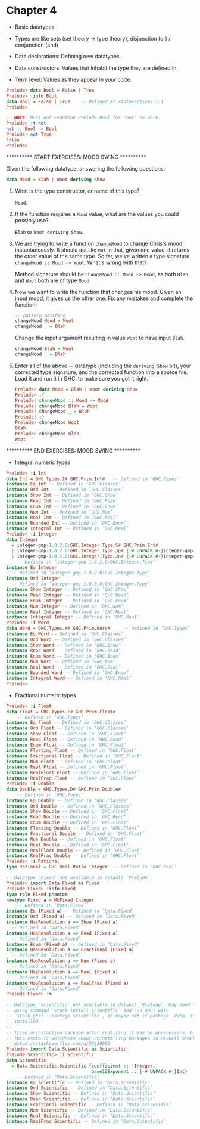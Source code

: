 # Chapter 4

- Basic datatypes

- Types are like sets (set theory -> type theory), disjunction (or) /
  conjunction (and)
- Data declarations: Defining new datatypes.
- Data constructors: Values that inhabit the type they are defined in.
- Term level: Values as they appear in *your* code.

```haskell
Prelude> data Bool = False | True
Prelude> :info Bool
data Bool = False | True 	-- Defined at <interactive>:1:1
Prelude>
```

```haskell
-- NOTE: Must not redefine Prelude.Bool for 'not' to work.
Prelude> :t not
not :: Bool -> Bool
Prelude> not True
False
Prelude>
```

********** START EXERCISES: MOOD SWING **********

Given the following datatype, answering the following questions:

```haskell
data Mood = Blah | Woot deriving Show
```

1.  What is the type constructor, or name of this type?

    `Mood`.

2.  If the function requires a `Mood` value, what are the values you could
    possibly use?

    `Blah` or `Woot deriving Show`.

3.  We are trying to write a function `changeMood` to change Chris's mood
    instantaneously. It should act like `not` in that, given one value, it
    returns the *other* value of the same type. So far, we've written a type
    signature `changeMood :: Mood -> Woot`. What's wrong with that?

    Method signature should be `changeMood :: Mood -> Mood`, as both `Blah` and
    `Woot` both are of type `Mood`.

4.  Now we want to write the function that changes his mood. Given an input
    mood, it gives us the other one. Fix any mistakes and complete the function:

    ```haskell
    -- pattern matching
    changeMood Mood = Woot
    changeMood _ = Blah
    ```

    Change the input argument resulting in value `Woot` to have input `Blah`.

    ```haskell
    changeMood Blah = Woot
    changeMood _ = Blah
    ```

5.  Enter all of the above -- datatype (including the `deriving Show` bit), your
    corrected type signature, and the corrected function into a source file.
    Load it and run it in GHCi to make sure you got it right.

    ```haskell
    Prelude> data Mood = Blah | Woot deriving Show
    Prelude> :{
    Prelude| changeMood :: Mood -> Mood
    Prelude| changeMood Blah = Woot
    Prelude| changeMood _ = Blah
    Prelude| :}
    Prelude> changeMood Woot
    Blah
    Prelude> changeMood Blah
    Woot
    ```

********** END EXERCISES: MOOD SWING **********

- Integral numeric types

```haskell
Prelude> :i Int
data Int = GHC.Types.I# GHC.Prim.Int# 	-- Defined in ‘GHC.Types’
instance Eq Int -- Defined in ‘GHC.Classes’
instance Ord Int -- Defined in ‘GHC.Classes’
instance Show Int -- Defined in ‘GHC.Show’
instance Read Int -- Defined in ‘GHC.Read’
instance Enum Int -- Defined in ‘GHC.Enum’
instance Num Int -- Defined in ‘GHC.Num’
instance Real Int -- Defined in ‘GHC.Real’
instance Bounded Int -- Defined in ‘GHC.Enum’
instance Integral Int -- Defined in ‘GHC.Real’
Prelude> :i Integer
data Integer
  = integer-gmp-1.0.2.0:GHC.Integer.Type.S# GHC.Prim.Int#
  | integer-gmp-1.0.2.0:GHC.Integer.Type.Jp# {-# UNPACK #-}integer-gmp-1.0.2.0:GHC.Integer.Type.BigNat
  | integer-gmp-1.0.2.0:GHC.Integer.Type.Jn# {-# UNPACK #-}integer-gmp-1.0.2.0:GHC.Integer.Type.BigNat
  	-- Defined in ‘integer-gmp-1.0.2.0:GHC.Integer.Type’
instance Eq Integer
  -- Defined in ‘integer-gmp-1.0.2.0:GHC.Integer.Type’
instance Ord Integer
  -- Defined in ‘integer-gmp-1.0.2.0:GHC.Integer.Type’
instance Show Integer -- Defined in ‘GHC.Show’
instance Read Integer -- Defined in ‘GHC.Read’
instance Enum Integer -- Defined in ‘GHC.Enum’
instance Num Integer -- Defined in ‘GHC.Num’
instance Real Integer -- Defined in ‘GHC.Real’
instance Integral Integer -- Defined in ‘GHC.Real’
Prelude> :i Word
data Word = GHC.Types.W# GHC.Prim.Word# 	-- Defined in ‘GHC.Types’
instance Eq Word -- Defined in ‘GHC.Classes’
instance Ord Word -- Defined in ‘GHC.Classes’
instance Show Word -- Defined in ‘GHC.Show’
instance Read Word -- Defined in ‘GHC.Read’
instance Enum Word -- Defined in ‘GHC.Enum’
instance Num Word -- Defined in ‘GHC.Num’
instance Real Word -- Defined in ‘GHC.Real’
instance Bounded Word -- Defined in ‘GHC.Enum’
instance Integral Word -- Defined in ‘GHC.Real’
Prelude>
```

- Fractional numeric types

```haskell
Prelude> :i Float
data Float = GHC.Types.F# GHC.Prim.Float#
  	-- Defined in ‘GHC.Types’
instance Eq Float -- Defined in ‘GHC.Classes’
instance Ord Float -- Defined in ‘GHC.Classes’
instance Show Float -- Defined in ‘GHC.Float’
instance Read Float -- Defined in ‘GHC.Read’
instance Enum Float -- Defined in ‘GHC.Float’
instance Floating Float -- Defined in ‘GHC.Float’
instance Fractional Float -- Defined in ‘GHC.Float’
instance Num Float -- Defined in ‘GHC.Float’
instance Real Float -- Defined in ‘GHC.Float’
instance RealFloat Float -- Defined in ‘GHC.Float’
instance RealFrac Float -- Defined in ‘GHC.Float’
Prelude> :i Double
data Double = GHC.Types.D# GHC.Prim.Double#
  	-- Defined in ‘GHC.Types’
instance Eq Double -- Defined in ‘GHC.Classes’
instance Ord Double -- Defined in ‘GHC.Classes’
instance Show Double -- Defined in ‘GHC.Float’
instance Read Double -- Defined in ‘GHC.Read’
instance Enum Double -- Defined in ‘GHC.Float’
instance Floating Double -- Defined in ‘GHC.Float’
instance Fractional Double -- Defined in ‘GHC.Float’
instance Num Double -- Defined in ‘GHC.Float’
instance Real Double -- Defined in ‘GHC.Float’
instance RealFloat Double -- Defined in ‘GHC.Float’
instance RealFrac Double -- Defined in ‘GHC.Float’
Prelude> :i Rational
type Rational = GHC.Real.Ratio Integer 	-- Defined in ‘GHC.Real’

-- Datatype `Fixed` not available in default `Prelude`.
Prelude> import Data.Fixed as Fixed
Prelude Fixed> :info Fixed
type role Fixed phantom
newtype Fixed a = MkFixed Integer
  	-- Defined in ‘Data.Fixed’
instance Eq (Fixed a) -- Defined in ‘Data.Fixed’
instance Ord (Fixed a) -- Defined in ‘Data.Fixed’
instance HasResolution a => Show (Fixed a)
  -- Defined in ‘Data.Fixed’
instance HasResolution a => Read (Fixed a)
  -- Defined in ‘Data.Fixed’
instance Enum (Fixed a) -- Defined in ‘Data.Fixed’
instance HasResolution a => Fractional (Fixed a)
  -- Defined in ‘Data.Fixed’
instance HasResolution a => Num (Fixed a)
  -- Defined in ‘Data.Fixed’
instance HasResolution a => Real (Fixed a)
  -- Defined in ‘Data.Fixed’
instance HasResolution a => RealFrac (Fixed a)
  -- Defined in ‘Data.Fixed’
Prelude Fixed> :m

-- Datatype `Scientific` not available in default `Prelude`. May need to install
-- using command `stack install scientific` and run GHCi with
-- `stack ghci --package scientific`, or maybe not if package `data` is already
-- installed.
--
-- Tried uninstalling package after realizing it may be unnecessary, but
-- this esoteric weirdness about uninstalling packages in Haskell Stack:
-- https://stackoverflow.com/a/38639959
Prelude> import Data.Scientific as Scientific
Prelude Scientific> :i Scientific
data Scientific
  = Data.Scientific.Scientific {coefficient :: !Integer,
                                base10Exponent :: {-# UNPACK #-}Int}
  	-- Defined in ‘Data.Scientific’
instance Eq Scientific -- Defined in ‘Data.Scientific’
instance Ord Scientific -- Defined in ‘Data.Scientific’
instance Show Scientific -- Defined in ‘Data.Scientific’
instance Read Scientific -- Defined in ‘Data.Scientific’
instance Fractional Scientific -- Defined in ‘Data.Scientific’
instance Num Scientific -- Defined in ‘Data.Scientific’
instance Real Scientific -- Defined in ‘Data.Scientific’
instance RealFrac Scientific -- Defined in ‘Data.Scientific’
```
